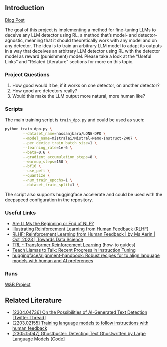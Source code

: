 ## Introduction

[Blog Post](https://xela.blog/posts/human-like-llms/)

The goal of this project is implementing a method for fine-tuning LLMs to deceive any LLM detector using RL, a method that’s model- and detector-agnostic, meaning that it should theoretically work with any model and on any detector. The idea is to train an arbitrary LLM model to adapt its outputs in a way that deceives an arbitrary LLM detector using RL with the detector model as reward (punishment) model. Please take a look at the “Useful Links” and "Related Literature" sections for more on this topic.

### Project Questions

1. How good would it be, if it works on one detector, on another detector?  
2. How good are detectors really?  
3. Would this make the LLM output more natural, more human like?

### Scripts

The main training script is `train_dpo.py` and could be used as such:

```bash
python train_dpo.py \
        --dataset_name=hassanjbara/LONG-DPO \
        --model_name=mistralai/Mistral-Nemo-Instruct-2407 \
        --per_device_train_batch_size=1 \
        --learning_rate=1e-6 \
        --beta=0.6 \
        --gradient_accumulation_steps=8 \
        --warmup_steps=150 \
        --bf16 \
        --use_peft \
        --quantize \
        --num_train_epochs=1 \
        --dataset_train_split=1 \
```

The script also supports huggingface accelerate and could be used with the deepspeed configuration in the repository.

### Useful Links

* [Are LLMs the Beginning or End of NLP?](https://www.youtube.com/watch?v=KVDKWrsP3es\&t=2536s\&pp=ygUOaXMgbmxwIHRoZSBlbmQ%3D)  
* [Illustrating Reinforcement Learning from Human Feedback (RLHF)](https://huggingface.co/blog/rlhf)   
* [RLHF: Reinforcement Learning from Human Feedback | by Ms Aerin | Oct, 2023 | Towards Data Science](https://towardsdatascience.com/rlhf-reinforcement-learning-from-human-feedback-faa5ff4761d1)   
* [TRL \- Transformer Reinforcement Learning](https://huggingface.co/docs/trl/index) (how-to guides)  
* [Teach Llamas to Talk: Recent Progress in Instruction Tuning](https://gaotianyu.xyz/blog/2023/11/30/instruction-tuning/)   
* [huggingface/alignment-handbook: Robust recipes for to align language models with human and AI preferences](https://github.com/huggingface/alignment-handbook) 

### Runs

[W&B Project](https://wandb.ai/hasanjbara/LLM_Detector_Counter/overview)

## **Related Literature**

* [\[2304.04736\] On the Possibilities of AI-Generated Text Detection](https://arxiv.org/abs/2304.04736) \[[Twitter Thread](https://twitter.com/furongh/status/1645780628724502528)\]  
* [\[2203.02155\] Training language models to follow instructions with human feedback](https://arxiv.org/abs/2203.02155)   
* [\[2305.15047\] Ghostbuster: Detecting Text Ghostwritten by Large Language Models](https://arxiv.org/abs/2305.15047) \[[Code](https://github.com/vivek3141/ghostbuster)\]
